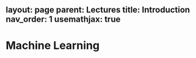 layout: page
parent: Lectures
title: Introduction
nav_order: 1
usemathjax: true
---

# Machine Learning
